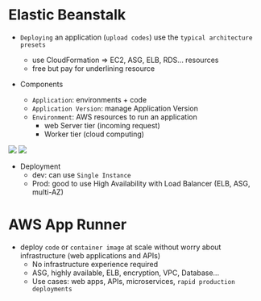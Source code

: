# Elastic Beanstalk 
- `Deploying` an application (`upload codes`) use the `typical architecture presets`
    - use CloudFormation => EC2, ASG, ELB, RDS... resources
    - free but pay for underlining resource

- Components
    - `Application`: environments + code
    - `Application Version`: manage Application Version
    - `Environment`: AWS resources to run an application 
        - web Server tier (incoming request)
        - Worker tier (cloud computing)

![](https://imgur.com/C5GHB6p.jpg)
![](https://imgur.com/hDUfnLR.jpg)

- Deployment
    - dev: can use `Single Instance`
    - Prod: good to use High Availability with Load Balancer (ELB, ASG, multi-AZ)


# AWS App Runner
- deploy `code` or `container image` at scale without worry about infrastructure (web applications and APIs)
    - No infrastructure experience required
    - ASG, highly available, ELB, encryption, VPC, Database...
    - Use cases: web apps, APIs, microservices, `rapid production deployments `